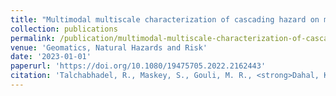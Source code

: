 ```yaml
---
title: "Multimodal multiscale characterization of cascading hazard on mountain terrain"
collection: publications
permalink: /publication/multimodal-multiscale-characterization-of-cascadin
venue: 'Geomatics, Natural Hazards and Risk'
date: '2023-01-01'
paperurl: 'https://doi.org/10.1080/19475705.2022.2162443'
citation: 'Talchabhadel, R., Maskey, S., Gouli, M. R., <strong>Dahal, K.</strong>*, Thapa, A., Sharma, S., Dixit, A. M., & Kumar, S. (2023). &quot;Multimodal multiscale characterization of cascading hazard on mountain terrain.&quot; <i>Geomatics, Natural Hazards and Risk</i>, 14(1), 2162443.'
---
```


